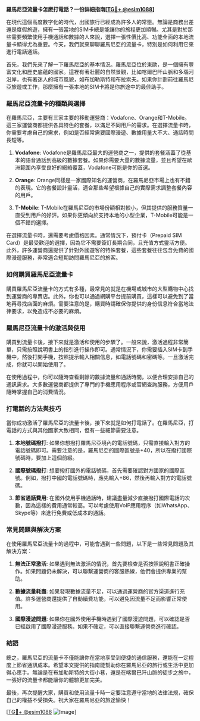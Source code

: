 **羅馬尼亞流量卡怎麽打電話？一份詳細指南[[TG💪+ @esim1088](https://t.me/s/esim1088)]**

在現代這個高度數字化的時代，出國旅行已經成為許多人的常態。無論是商務出差還是度假旅遊，擁有一張當地的SIM卡總是能讓你的旅程更加順暢。尤其是對於那些需要頻繁使用手機通話和數據的人來說，選擇一張性價比高、功能全面的本地流量卡顯得尤為重要。今天，我們就來聊聊羅馬尼亞的流量卡，特別是如何利用它來進行電話通話。

首先，我們先來了解一下羅馬尼亞的基本情況。羅馬尼亞位於東歐，是一個擁有豐富文化和歷史底蘊的國家。這裡有著壯麗的自然景觀，比如喀爾巴阡山脈和多瑙河沿岸，也有著迷人的城市風貌，如布加勒斯特和布拉索夫。如果你計劃前往羅馬尼亞旅遊或工作，那麼擁有一張本地的SIM卡將是你旅途中的最佳助手。

### 羅馬尼亞流量卡的種類與選擇

在羅馬尼亞，主要有三家主要的移動運營商：Vodafone、Orange和T-Mobile。這三家運營商都提供各具特色的套餐，以滿足不同用戶的需求。在選擇流量卡時，你需要考慮自己的需求，例如是否經常需要國際漫遊、數據用量大不大、通話時間長短等。

1. **Vodafone**: Vodafone是羅馬尼亞最大的運營商之一，提供的套餐涵蓋了從基本的語音通話到高級的數據套餐。如果你需要大量的數據流量，並且希望在歐洲範圍內享受良好的網絡覆蓋，Vodafone可能是你的首選。

2. **Orange**: Orange同樣是一家國際知名的運營商，在羅馬尼亞市場上也有不錯的表現。它的套餐設計靈活，適合那些希望根據自己的實際需求調整套餐內容的用戶。

3. **T-Mobile**: T-Mobile在羅馬尼亞的市場份額相對較小，但其提供的服務質量一直受到用戶的好評。如果你更傾向於支持本地的小型企業，T-Mobile可能是一個不錯的選擇。

在選擇流量卡時，還需要考慮價格因素。通常情況下，預付卡（Prepaid SIM Card）是最受歡迎的選擇，因為它不需要簽訂長期合同，且充值方式靈活方便。此外，許多運營商還提供了針對外國遊客的特殊套餐，這些套餐往往包含免費的國際漫遊服務，非常適合短期訪問羅馬尼亞的旅客。

### 如何購買羅馬尼亞流量卡

購買羅馬尼亞流量卡的方式有多種，最常見的就是在機場或城市的大型購物中心找到運營商的專賣店。此外，你也可以通過網購平台提前購買，這樣可以避免到了當地再尋找店面的麻煩。需要注意的是，購買時請確保你提供的身份信息符合當地法律要求，以免造成不必要的麻煩。

### 羅馬尼亞流量卡的激活與使用

購買到流量卡後，接下來就是激活和使用的步驟了。一般來說，激活過程非常簡單，只需按照說明書上的指引進行操作即可。通常情況下，你需要插入SIM卡到手機中，然後打開手機，按照提示輸入相關信息，如電話號碼和密碼等。一旦激活完成，你就可以開始使用了。

在使用過程中，你可以隨時查看剩餘的數據流量和通話時間，以便合理安排自己的通訊需求。大多數運營商都提供了專門的手機應用程序或官網查詢服務，方便用戶隨時掌握自己的消費情況。

### 打電話的方法與技巧

當你成功激活了羅馬尼亞的流量卡後，接下來就是如何打電話了。在羅馬尼亞，打電話的方式與其他國家大致相同，但有一些細節需要注意。

1. **本地號碼撥打**: 如果你想撥打羅馬尼亞境內的電話號碼，只需直接輸入對方的電話號碼即可。需要注意的是，羅馬尼亞的國際區號是+40，所以在撥打國際號碼時，要加上這個前綴。

2. **國際號碼撥打**: 想要撥打國外的電話號碼，首先需要確認對方國家的國際區號。例如，撥打中國的電話號碼時，應先輸入+86，然後再輸入對方的電話號碼。

3. **節省通話費用**: 在國外使用手機通話時，建議盡量減少直接撥打國際電話的次數，因為這樣的費用通常較高。可以考慮使用VoIP應用程序（如WhatsApp、Skype等）來進行免費或低成本的通話。

### 常見問題與解決方案

在使用羅馬尼亞流量卡的過程中，可能會遇到一些問題，以下是一些常見問題及其解決方案：

1. **無法正常激活**: 如果遇到無法激活的情況，首先要檢查是否按照說明書正確操作。如果問題仍未解決，可以聯繫運營商的客服熱線，他們會提供專業的幫助。

2. **數據流量耗盡**: 如果發現數據流量不足，可以通過運營商的官方渠道進行充值。許多運營商還提供了自動續費功能，可以避免因流量不足而影響正常使用。

3. **國際漫遊問題**: 如果你在國外使用手機時遇到了國際漫遊問題，可以確認是否已經啟用了國際漫遊服務。如果不確定，可以直接聯繫運營商進行確認。

### 結語

總之，羅馬尼亞的流量卡不僅能讓你在當地享受到便捷的通信服務，還能在一定程度上節省通訊成本。希望本文提供的指南能幫助你在羅馬尼亞的旅行或生活中更加得心應手。無論是在布加勒斯特的大街小巷，還是在喀爾巴阡山脈的徒步之旅中，一張好的流量卡都能讓你的體驗更加完美。

最後，再次提醒大家，購買和使用流量卡時一定要注意遵守當地的法律法規，確保自己的權益不受損失。祝大家在羅馬尼亞的旅途愉快！

[[TG💪+ @esim1088](https://t.me/s/esim1088) ![Image](https://i.postimg.cc/4NQfJmqS/Snipaste-2025-05-13-00-14-12.png)]